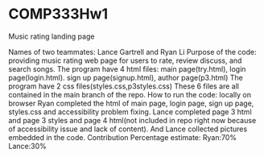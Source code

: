 # COMP333Hw1
Music rating landing page

Names of two teammates: Lance Gartrell and Ryan Li
Purpose of the code: providing music rating web page for users to rate, review discuss, and search songs.
The program have 4 html files: main page(try.html), login page(login.html). sign up page(signup.html), author page(p3.html)
The program have 2 css files(styles.css,p3styles.css)
These 6 files are all contained in the main branch of the repo.
How to run the code: locally on browser
Ryan completed the html of main page, login page, sign up page, styles.css and accessibility problem fixing.
Lance completed page 3 html and page 3 styles and page 4 html(not included in repo right now because of accessibility issue and lack of content). And Lance collected pictures embedded in the code.
Contribution Percentage estimate: Ryan:70%   Lance:30%
